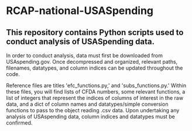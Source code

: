 # RCAP-national-USASpending
## This repository contains Python scripts used to conduct analysis of USASpending data.

In order to conduct analysis, data must first be downloaded from USAspending.gov. Once decompressed and organized, relevant paths, filenames, datatypes, and column indices can be updated throughout the code. 

Reference files are titles 'efc_functions.py,' and 'subs_functions.py.' Within these files, you will find lists of CFDA numbers, some relevant functions, a list of integers that represent the indices of columns of interest in the raw data, and a dict of column names and datatypes/simple conversion functions to pass to the object reading .csv data. Upon undertaking any analysis of USAspending data, column indices and datatypes must be confirmed.
